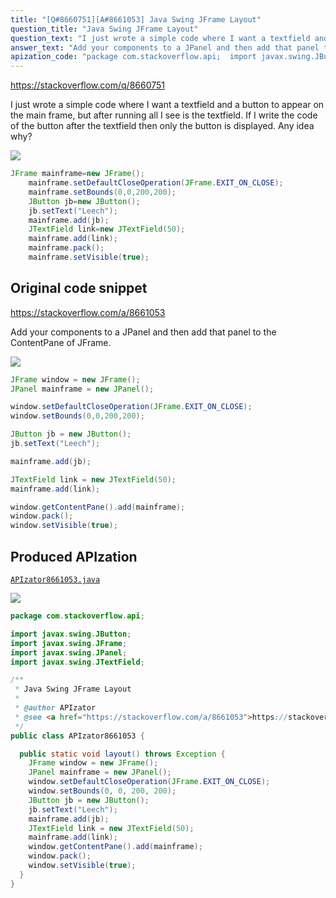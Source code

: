 ```yaml
---
title: "[Q#8660751][A#8661053] Java Swing JFrame Layout"
question_title: "Java Swing JFrame Layout"
question_text: "I just wrote a simple code where I want a textfield and a button to appear on the main frame, but after running all I see is the textfield. If I write the code of the button after the textfield then only the button is displayed. Any idea why?"
answer_text: "Add your components to a JPanel and then add that panel to the ContentPane of JFrame."
apization_code: "package com.stackoverflow.api;  import javax.swing.JButton; import javax.swing.JFrame; import javax.swing.JPanel; import javax.swing.JTextField;  /**  * Java Swing JFrame Layout  *  * @author APIzator  * @see <a href=\"https://stackoverflow.com/a/8661053\">https://stackoverflow.com/a/8661053</a>  */ public class APIzator8661053 {    public static void layout() throws Exception {     JFrame window = new JFrame();     JPanel mainframe = new JPanel();     window.setDefaultCloseOperation(JFrame.EXIT_ON_CLOSE);     window.setBounds(0, 0, 200, 200);     JButton jb = new JButton();     jb.setText(\"Leech\");     mainframe.add(jb);     JTextField link = new JTextField(50);     mainframe.add(link);     window.getContentPane().add(mainframe);     window.pack();     window.setVisible(true);   } }"
---
```


https://stackoverflow.com/q/8660751

I just wrote a simple code where I want a textfield and a button to appear on the main frame, but after running all I see is the textfield.
If I write the code of the button after the textfield then only the button is displayed.
Any idea why?


<div class="code-logo"><img src="/stackoverflow.png" /></div>

```java
JFrame mainframe=new JFrame();
    mainframe.setDefaultCloseOperation(JFrame.EXIT_ON_CLOSE);
    mainframe.setBounds(0,0,200,200);
    JButton jb=new JButton();
    jb.setText("Leech");
    mainframe.add(jb);
    JTextField link=new JTextField(50);
    mainframe.add(link);
    mainframe.pack();
    mainframe.setVisible(true);
```


## Original code snippet

https://stackoverflow.com/a/8661053

Add your components to a JPanel and then add that panel to the ContentPane of JFrame.

<div class="code-logo"><img src="/stackoverflow.png" /></div>

```java
JFrame window = new JFrame();
JPanel mainframe = new JPanel();

window.setDefaultCloseOperation(JFrame.EXIT_ON_CLOSE);
window.setBounds(0,0,200,200);

JButton jb = new JButton();
jb.setText("Leech");

mainframe.add(jb);

JTextField link = new JTextField(50);
mainframe.add(link);

window.getContentPane().add(mainframe);
window.pack();
window.setVisible(true);
```

## Produced APIzation

[`APIzator8661053.java`](https://github.com/blind-papers/apization-temp-data/raw/main/search/APIzator8661053.java)

<div class="code-logo"><img src="/apizator.png" /></div>

```java
package com.stackoverflow.api;

import javax.swing.JButton;
import javax.swing.JFrame;
import javax.swing.JPanel;
import javax.swing.JTextField;

/**
 * Java Swing JFrame Layout
 *
 * @author APIzator
 * @see <a href="https://stackoverflow.com/a/8661053">https://stackoverflow.com/a/8661053</a>
 */
public class APIzator8661053 {

  public static void layout() throws Exception {
    JFrame window = new JFrame();
    JPanel mainframe = new JPanel();
    window.setDefaultCloseOperation(JFrame.EXIT_ON_CLOSE);
    window.setBounds(0, 0, 200, 200);
    JButton jb = new JButton();
    jb.setText("Leech");
    mainframe.add(jb);
    JTextField link = new JTextField(50);
    mainframe.add(link);
    window.getContentPane().add(mainframe);
    window.pack();
    window.setVisible(true);
  }
}

```